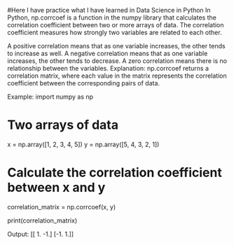 #Here I have practice what I have learned in Data Science in Python
In Python, np.corrcoef is a function in the numpy library that calculates the correlation coefficient between two or more arrays of data. The correlation coefficient measures how strongly two variables are related to each other.

A positive correlation means that as one variable increases, the other tends to increase as well.
A negative correlation means that as one variable increases, the other tends to decrease.
A zero correlation means there is no relationship between the variables.
Explanation:
np.corrcoef returns a correlation matrix, where each value in the matrix represents the correlation coefficient between the corresponding pairs of data.

Example:
import numpy as np

# Two arrays of data
x = np.array([1, 2, 3, 4, 5])
y = np.array([5, 4, 3, 2, 1])

# Calculate the correlation coefficient between x and y
correlation_matrix = np.corrcoef(x, y)

print(correlation_matrix)

Output:
[[ 1. -1.]
 [-1.  1.]]
